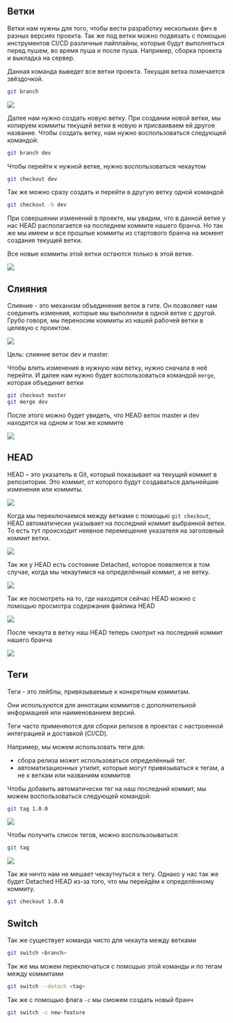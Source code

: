 ## Ветки

Ветки нам нужны для того, чтобы вести разработку нескольких фич в разных версиях проекта. Так же под ветки можно подвязать с помощью инструментов CI/CD различные пайплайны, которые будут выполняться перед пушем, во время пуша и после пуша. Например, сборка проекта и выкладка на сервер.

Данная команда выведет все ветки проекта. Текущая ветка помечается звёздочкой.

```bash
git branch
```

![](_png/d7b906891c3e720d0a97c116acb2a4e7.png)

Далее нам нужно создать новую ветку. При создании новой ветки, мы копируем коммиты текущей ветки в новую и присваиваем ей другое название. Чтобы создать ветку, нам нужно воспользоваться следующей командой:

```bash
git branch dev
```

Чтобы перейти к нужной ветке, нужно воспользоваться чекаутом

```bash
git checkout dev
```

Так же можно сразу создать и перейти в другую ветку одной командой

```bash
git checkout -b dev
```

При совершении изменений в проекте, мы увидим, что в данной ветке у нас HEAD располагается на последнем коммите нашего бранча. Но так же мы имеем и все прошлые коммиты из стартового бранча на момент создания текущей ветки.

Все новые коммиты этой ветки остаются только в этой ветке.

![](_png/328a92ee5db5014b844a86739c9635c2.png)

## Слияния

Слияние - это механизм объединения веток в гите. Он позволяет нам соединить изменеия, которые мы выполнили в одной ветке с другой. Грубо говоря, мы переносим коммиты из нашей рабочей ветки в целевую с проектом.

![](_png/25526ed2249813aeee010818d240381f.png)

Цель: слияние веток dev и master.

Чтобы влить изменения в нужную нам ветку, нужно сначала в неё перейти.
И далее нам нужно будет воспользоваться командой `merge`, которая объединит ветки

```bash
git checkout master
git merge dev
```

После этого можно будет увидеть, что HEAD веток master и dev находятся на одном и том же коммите

![](_png/ca480af8ea9a7d81c7f395ac60c4bcc8.png)

## HEAD

HEAD – это указатель в Git, который показывает на текущий коммит в репозитории. Это коммит, от которого будут создаваться дальнейшие изменения или коммиты.

![](_png/8123579368653f2f3a5ee570cbf75f55.png)

Когда мы переключаемся между ветками с помощью `git checkout`, HEAD автоматически указывает на последний коммит выбранной ветки. То есть тут происходит неявное перемещение указателя на заголовный коммит ветки.

![](_png/04adc2b30d84c416cdcf9a306d619b29.png)

Так же у HEAD есть состояние Detached, которое появляется в том случае, когда мы чекаутимся на определённый коммит, а не ветку.

![](_png/f4f631dddfb9574784bca860675457a8.png)

Так же посмотреть на то, где находится сейчас HEAD можно с помощью просмотра содержания файлика HEAD

![](_png/8c4a8cd60e8cf8be4aecce3d2e91c37f.png)

После чекаута в ветку наш HEAD теперь смотрит на последний коммит нашего бранча

![](_png/242ad36cfcd8f86ad573b7954ac3639d.png)

## Теги

Теги - это лейблы, привязываемые к конкретным коммитам.

Они используются для аннотации коммитов с дополнительной информацией или наименованием версий.

Теги часто применяются для сборки релизов в проектах с настроенной интеграцией и доставкой (CI/CD).

Например, мы можем использовать теги для:

- сбора релиза может использоваться определённый тег.
- автоматизационных утилит, которые могут привязываться к тегам, а не к веткам или названиям коммитов

Чтобы добавить автоматически тег на наш последний коммит, мы можем воспользоваться следующей командой:

```bash
git tag 1.0.0
```

![](_png/cbd79a4184b3d0bad3766e75ca52ec37.png)

Чтобы получить список тегов, можно воспользоываться:

```bash
git tag
```

![](_png/ebdf27263be118a5cedb1754a543ebfd.png)

Так же ничто нам не мешает чекаутнуться к тегу. Однако у нас так же будет Detached HEAD из-за того, что мы перейдём к определённому коммиту.

```bash
git checkout 1.0.0
```

## Switch

Так же существует команда чисто для чекаута между ветками

```bash
git switch <branch>
```

Так же мы можем переключаться с помощью этой команды и по тегам между коммитами

```bash
git switch --detach <tag>
```

Так же с помощью флага `-c` мы сможем создать новый бранч

```bash
git switch -c new-feature
```
